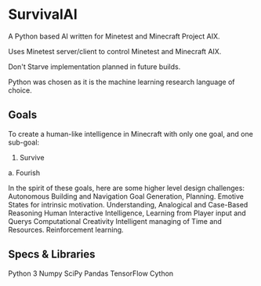 # SurvivalAI
A Python based AI written for Minetest and Minecraft Project AIX.

Uses Minetest server/client to control Minetest and Minecraft AIX.

Don't Starve implementation planned in future builds.

Python was chosen as it is the machine learning research language of choice.

## Goals
To create a human-like intelligence in Minecraft with only one goal, and one sub-goal:

1. Survive

 a. Fourish
 
In the spirit of these goals, here are some higher level design challenges:
Autonomous Building and Navigation
Goal Generation, Planning.
Emotive States for intrinsic motivation.
Understanding, Analogical and Case-Based Reasoning
Human Interactive Intelligence, Learning from Player input and Querys
Computational Creativity
Intelligent managing of Time and Resources.
Reinforcement learning.

## Specs & Libraries
Python 3
Numpy
SciPy
Pandas
TensorFlow
Cython
